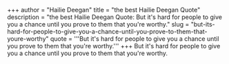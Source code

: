 +++
author = "Hailie Deegan"
title = "the best Hailie Deegan Quote"
description = "the best Hailie Deegan Quote: But it's hard for people to give you a chance until you prove to them that you're worthy."
slug = "but-its-hard-for-people-to-give-you-a-chance-until-you-prove-to-them-that-youre-worthy"
quote = '''But it's hard for people to give you a chance until you prove to them that you're worthy.'''
+++
But it's hard for people to give you a chance until you prove to them that you're worthy.
